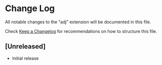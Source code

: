 # Change Log

All notable changes to the "adj" extension will be documented in this file.

Check [Keep a Changelog](http://keepachangelog.com/) for recommendations on how to structure this file.

## [Unreleased]

- Initial release